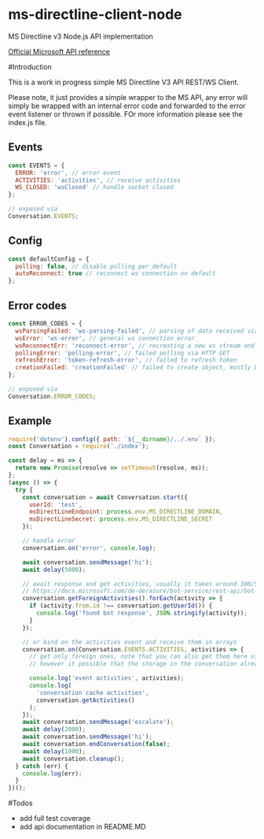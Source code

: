 # ms-directline-client-node
MS Directline v3 Node.js API implementation

[Official Microsoft API reference](https://docs.microsoft.com/en-us/azure/bot-service/rest-api/bot-framework-rest-direct-line-3-0-concepts?view=azure-bot-service-4.0)


#Introduction

This is a work in progress simple MS Directline V3 API REST/WS Client.

Please note, it just provides a simple wrapper to the MS API, any error will simply be wrapped with an internal error code and forwarded to the error event listener or thrown if possible. FOr more information please see the index.js file.

## Events

```js
const EVENTS = {
  ERROR: 'error', // error event
  ACTIVITIES: 'activities', // receive activities
  WS_CLOSED: 'wsClosed' // handle socket closed
};

// exposed via
Conversation.EVENTS;
```

## Config

```js
const defaultConfig = {
  polling: false, // disable polling per default
  autoReconnect: true // reconnect ws connection on default
};
```
## Error codes

```js
const ERROR_CODES = {
  wsParsingFailed: 'ws-parsing-failed', // parsing of data received via ws failed
  wsError: 'ws-error', // general ws connection error
  wsReconnectErr: 'reconnect-error', // recreating a new ws stream and reconnecting failed
  pollingError: 'polling-error', // failed polling via HTTP GET
  refreshError: 'token-refresh-error', // failed to refresh token
  creationFailed: 'creationFailed' // failed to create object, mostly because conversation call failed
};

// exposed via
Conversation.ERROR_CODES;
```

## Example

```js
require('dotenv').config({ path: `${__dirname}/../.env` });
const Conversation = require('./index');

const delay = ms => {
  return new Promise(resolve => setTimeout(resolve, ms));
};
(async () => {
  try {
    const conversation = await Conversation.start({
      userId: 'test',
      msDirectLineEndpoint: process.env.MS_DIRECTLINE_DOMAIN,
      msDirectLineSecret: process.env.MS_DIRECTLINE_SECRET
    });

    // handle error
    conversation.on('error', console.log);

    await conversation.sendMessage('hi');
    await delay(5000);

    // await response and get activities, usually it takes around 300/500 ms
    // https://docs.microsoft.com/de-de/azure/bot-service/rest-api/bot-framework-rest-direct-line-3-0-receive-activities?view=azure-bot-service-4.0#timing-considerations
    conversation.getForeignActivities().forEach(activity => {
      if (activity.from.id !== conversation.getUserId()) {
        console.log('found bot response', JSON.stringify(activity));
      }
    });

    // or bind on the activities event and receive them in arrays
    conversation.on(Conversation.EVENTS.ACTIVITIES, activities => {
      // get only foreign ones, note that you can also get them here via the get getForeignActivities method,
      // however it possible that the storage in the conversation already has newer activities stored because of the background polling

      console.log('event activities', activities);
      console.log(
        'conversation cache activities',
        conversation.getActivities()
      );
    });
    await conversation.sendMessage('escalate');
    await delay(2000);
    await conversation.sendMessage('hi');
    await conversation.endConversation(false);
    await delay(1000);
    await conversation.cleanup();
  } catch (err) {
    console.log(err);
  }
})();
```

#Todos

* add full test coverage
* add api documentation in README.MD